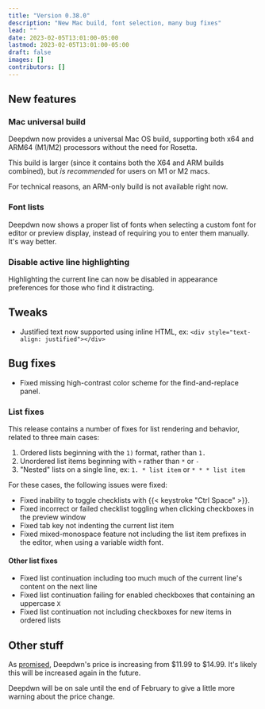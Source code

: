 ```yaml
---
title: "Version 0.38.0"
description: "New Mac build, font selection, many bug fixes"
lead: ""
date: 2023-02-05T13:01:00-05:00
lastmod: 2023-02-05T13:01:00-05:00
draft: false
images: []
contributors: []
---
```


## New features

### Mac universal build

Deepdwn now provides a universal Mac OS build, supporting both x64 and ARM64 (M1/M2) processors without the need for Rosetta.

This build is larger (since it contains both the X64 and ARM builds combined), but _is recommended_ for users on M1 or M2 macs.

For technical reasons, an ARM-only build is not available right now.

### Font lists

Deepdwn now shows a proper list of fonts when selecting a custom font for editor or preview display, instead of requiring you to enter them manually. It's way better.

### Disable active line highlighting

Highlighting the current line can now be disabled in appearance preferences for those who find it distracting.

## Tweaks

* Justified text now supported using inline HTML, ex: `<div style="text-align: justified"></div>`

## Bug fixes

* Fixed missing high-contrast color scheme for the find-and-replace panel.

### List fixes

This release contains a number of fixes for list rendering and behavior, related to three main cases:

1. Ordered lists beginning with the `1)` format, rather than `1.`
2. Unordered list items beginning with `+` rather than `*` or `-`
3. "Nested" lists on a single line, ex: `1. * list item` or `* * * list item`

For these cases, the following issues were fixed:

* Fixed inability to toggle checklists with {{< keystroke "Ctrl Space" >}}.
* Fixed incorrect or failed checklist toggling when clicking checkboxes in the preview window
* Fixed tab key not indenting the current list item
* Fixed mixed-monospace feature not including the list item prefixes in the editor, when using a variable width font.

#### Other list fixes

* Fixed list continuation including too much much of the current line's content on the next line
* Fixed list continuation failing for enabled checkboxes that containing an uppercase `X`
* Fixed list continuation not including checkboxes for new items in ordered lists

## Other stuff

As [promised](https://billiam.itch.io/deepdwn/devlog/213733/future-updates-development-plan), Deepdwn's price is increasing from $11.99 to $14.99. It's likely this will be increased again in the future.

Deepdwn will be on sale until the end of February to give a little more warning about the price change.
